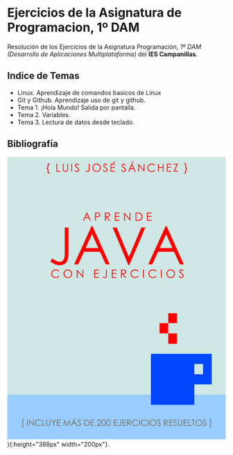 # Ejercicios de la Asignatura de Programacion, 1º DAM

Resolución de los Ejercicios de la Asignatura Programación, *1º DAM (Desarrollo de Aplicaciones Multiplataforma)* del **IES Campanillas**.

## Indice de Temas
 * Linux. Aprendizaje de comandos basicos de Linux
 * Git y Github. Aprendizaje uso de git y github.
 * Tema 1. ¡Hola Mundo! Salida por pantalla.
 * Tema 2. Variables.
 * Tema 3. Lectura de datos desde teclado.


## Bibliografía

![Aprende Java con Ejercicios](Imagenes/aprendejava.jpeg)){:height="388px" width="200px"}.

